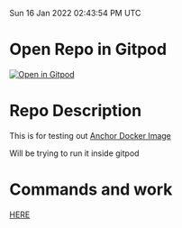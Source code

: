 Sun 16 Jan 2022 02:43:54 PM UTC

# Open Repo in Gitpod

[![Open in Gitpod](https://gitpod.io/button/open-in-gitpod.svg)](https://gitpod.io/#https://github.com/morektz/AnchorSolanaDockerImgTests)


# Repo Description 

This is for testing out [Anchor Docker Image](https://hub.docker.com/r/projectserum/build)

Will be trying to run it inside gitpod

# Commands and work 

[HERE](/docz/work.md)
